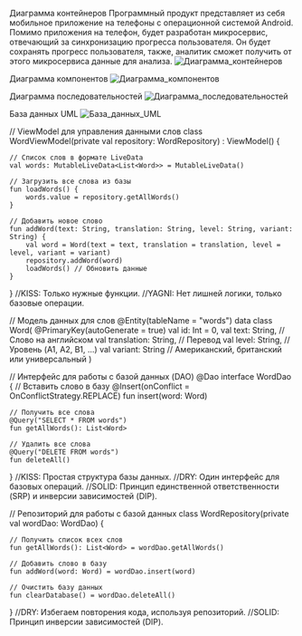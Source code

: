 Диаграмма контейнеров 
Программный продукт представляет из себя мобильное приложение на телефоны с операционной системой Android. Помимо приложения на телефон, будет разработан микросервис, отвечающий за синхронизацию прогресса пользователя. Он будет сохранять прогресс пользователя, также, аналитик сможет получить от этого микросервиса данные для анализа. 
![Диаграмма_контейнеров](C4Diogram_Containers.jpg "Подсказка")
 
Диаграмма компонентов 
![Диаграмма_компонентов](C4Diogram_Components.jpg "Подсказка")
 
Диаграмма последовательностей
![Диаграмма_последовательностей](sequence.jpg "Подсказка")

База данных UML
![База_данных_UML](dbuml_1_jpeg.jpg "Подсказка")

// ViewModel для управления данными слов
class WordViewModel(private val repository: WordRepository) : ViewModel() {

    // Список слов в формате LiveData
    val words: MutableLiveData<List<Word>> = MutableLiveData()

    // Загрузить все слова из базы
    fun loadWords() {
        words.value = repository.getAllWords()
    }

    // Добавить новое слово
    fun addWord(text: String, translation: String, level: String, variant: String) {
        val word = Word(text = text, translation = translation, level = level, variant = variant)
        repository.addWord(word)
        loadWords() // Обновить данные
    }
}
//KISS: Только нужные функции.
//YAGNI: Нет лишней логики, только базовые операции.

// Модель данных для слов
@Entity(tableName = "words")
data class Word(
    @PrimaryKey(autoGenerate = true) val id: Int = 0,
    val text: String,         // Слово на английском
    val translation: String,  // Перевод
    val level: String,        // Уровень (A1, A2, B1, ...)
    val variant: String       // Американский, британский или универсальный
)

// Интерфейс для работы с базой данных (DAO)
@Dao
interface WordDao {
    // Вставить слово в базу
    @Insert(onConflict = OnConflictStrategy.REPLACE)
    fun insert(word: Word)

    // Получить все слова
    @Query("SELECT * FROM words")
    fun getAllWords(): List<Word>

    // Удалить все слова
    @Query("DELETE FROM words")
    fun deleteAll()
}
//KISS: Простая структура базы данных.
//DRY: Один интерфейс для базовых операций.
//SOLID: Принцип единственной ответственности (SRP) и инверсии зависимостей (DIP).

// Репозиторий для работы с базой данных
class WordRepository(private val wordDao: WordDao) {

    // Получить список всех слов
    fun getAllWords(): List<Word> = wordDao.getAllWords()

    // Добавить слово в базу
    fun addWord(word: Word) = wordDao.insert(word)

    // Очистить базу данных
    fun clearDatabase() = wordDao.deleteAll()
}
//DRY: Избегаем повторения кода, используя репозиторий.
//SOLID: Принцип инверсии зависимостей (DIP).